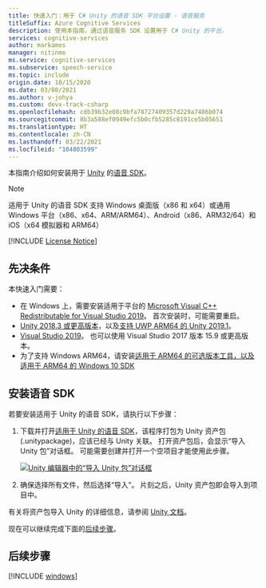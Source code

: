 ```yaml
---
title: 快速入门：用于 C# Unity 的语音 SDK 平台设置 - 语音服务
titleSuffix: Azure Cognitive Services
description: 使用本指南，通过语音服务 SDK 设置用于 C# Unity 的平台。
services: cognitive-services
author: markamos
manager: nitinme
ms.service: cognitive-services
ms.subservice: speech-service
ms.topic: include
origin.date: 10/15/2020
ms.date: 03/08/2021
ms.author: v-johya
ms.custom: devx-track-csharp
ms.openlocfilehash: cdb39b32e08c9bfa78727409357d229a7486b074
ms.sourcegitcommit: 8b3a588ef0949efc5b0cfb5285c8191ce5b05651
ms.translationtype: HT
ms.contentlocale: zh-CN
ms.lasthandoff: 03/22/2021
ms.locfileid: "104803599"
---
```

本指南介绍如何安装用于 [Unity](https://unity3d.com/) 的[语音 SDK](~/articles/cognitive-services/speech-service/speech-sdk.md)。

> [!NOTE]
> 适用于 Unity 的语音 SDK 支持 Windows 桌面版（x86 和 x64）或通用 Windows 平台（x86、x64、ARM/ARM64）、Android（x86、ARM32/64）和 iOS（x64 模拟器和 ARM64）

[!INCLUDE [License Notice](~/includes/cognitive-services-speech-service-license-notice.md)]

## <a name="prerequisites"></a>先决条件

本快速入门需要：

- 在 Windows 上，需要安装适用于平台的 [Microsoft Visual C++ Redistributable for Visual Studio 2019](https://support.microsoft.com/topic/the-latest-supported-visual-c-downloads-2647da03-1eea-4433-9aff-95f26a218cc0)。 首次安装时，可能需要重启。
- [Unity 2018.3 或更高版本](https://store.unity.com/)，以及[支持 UWP ARM64 的 Unity 2019.1](https://blogs.unity3d.com/2019/04/16/introducing-unity-2019-1/#universal)。
- [Visual Studio 2019](https://visualstudio.microsoft.com/downloads/)。 也可以使用 Visual Studio 2017 版本 15.9 或更高版本。
- 为了支持 Windows ARM64，请安装[适用于 ARM64 的可选版本工具，以及适用于 ARM64 的 Windows 10 SDK](https://blogs.windows.com/buildingapps/2018/11/15/official-support-for-windows-10-on-arm-development/)

## <a name="install-the-speech-sdk"></a>安装语音 SDK

若要安装适用于 Unity 的语音 SDK，请执行以下步骤：

1. 下载并打开[适用于 Unity 的语音 SDK](https://aka.ms/csspeech/unitypackage)，该程序打包为 Unity 资产包 (.unitypackage)，应该已经与 Unity 关联。 打开资产包后，会显示“导入 Unity 包”对话框。 可能需要创建并打开一个空项目才能使用此步骤。

   [![Unity 编辑器中的“导入 Unity 包”对话框](~/articles/cognitive-services/speech-service/media/sdk/qs-csharp-unity-01-import.png)](~/articles/cognitive-services/speech-service/media/sdk/qs-csharp-unity-01-import.png#lightbox)

1. 确保选择所有文件，然后选择“导入”。 片刻之后，Unity 资产包即会导入到项目中。

有关将资产包导入 Unity 的详细信息，请参阅 [Unity 文档](https://docs.unity3d.com/Manual/AssetPackages.html)。

现在可以继续完成下面的[后续步骤](#next-steps)。

## <a name="next-steps"></a>后续步骤

[!INCLUDE [windows](../quickstart-list.md)]

